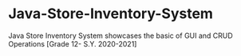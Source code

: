 # Java-Store-Inventory-System
Java Store Inventory System showcases the basic of GUI and CRUD Operations [Grade 12- S.Y. 2020-2021]
